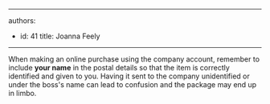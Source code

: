 

---
authors:
  - id: 41
    title: Joanna Feely
---




<span class='intro'> When making an online purchase using the&#160;company account,&#160;remember to include <b>your name</b> in the postal details so that the item is correctly identified and given to you. Having it sent to the company unidentified or under the boss's name​&#160;can lead to confusion and the package may end&#160;up in limbo.&#160;<br> </span>




